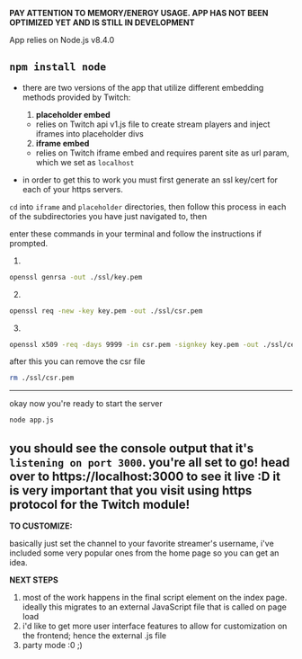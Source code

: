 **PAY ATTENTION TO MEMORY/ENERGY USAGE. APP HAS NOT BEEN OPTIMIZED YET AND IS STILL IN DEVELOPMENT**

App relies on Node.js v8.4.0

`npm install node`
---

- there are two versions of the app that utilize different embedding methods provided by Twitch:
  1. **placeholder embed**
    - relies on Twitch api v1.js file to create stream players and inject iframes into placeholder divs
  2. **iframe embed**
    - relies on Twitch iframe embed and requires parent site as url param, which we set as `localhost`

- in order to get this to work you must first generate an ssl key/cert for each of your https servers.

`cd` into `iframe` and `placeholder` directories, then follow this process in each of the subdirectories you have just navigated to, then

enter these commands in your terminal and follow the instructions if prompted.

1.
```bash
openssl genrsa -out ./ssl/key.pem
```

2.
```bash
openssl req -new -key key.pem -out ./ssl/csr.pem
```

3.
```bash
openssl x509 -req -days 9999 -in csr.pem -signkey key.pem -out ./ssl/cert.pem
```

after this you can remove the csr file
```bash
rm ./ssl/csr.pem
```

---

okay now you're ready to start the server

```bash
node app.js
```

you should see the console output that it's `listening on port 3000`. you're all set to go!
head over to https://localhost:3000 to see it live :D **it is very important that you
visit using https protocol for the Twitch module!**
---
**TO CUSTOMIZE:**

basically just set the channel to your favorite streamer's username, i've included some very popular ones from the home page so you can get an idea.

**NEXT STEPS** 

1. most of the work happens in the final script element on the index page. ideally this migrates to an external JavaScript file that is called on page load
2. i'd like to get more user interface features to allow for customization on the frontend; hence the external .js file
3. party mode :0 ;)
